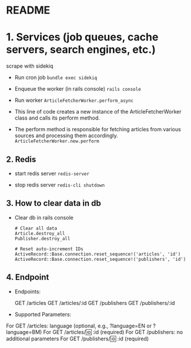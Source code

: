 # README

# 1. Services (job queues, cache servers, search engines, etc.)

scrape with sidekiq

- Run cron job
  `bundle exec sidekiq`

- Enqueue the worker (in rails console)
  `rails console`

- Run worker
  `ArticleFetcherWorker.perform_async`

- This line of code creates a new instance of the ArticleFetcherWorker class and calls its perform method.
- The perform method is responsible for fetching articles from various sources and processing them accordingly.
  `ArticleFetcherWorker.new.perform`

## 2. Redis

- start redis server
  `redis-server`

- stop redis server
  `redis-cli shutdown`

## 3. How to clear data in db

- Clear db in rails console

  ```
  # Clear all data
  Article.destroy_all
  Publisher.destroy_all

  # Reset auto-increment IDs
  ActiveRecord::Base.connection.reset_sequence!('articles', 'id')
  ActiveRecord::Base.connection.reset_sequence!('publishers', 'id')

  ```

## 4. Endpoint

- Endpoints:

  GET /articles
  GET /articles/:id
  GET /publishers
  GET /publishers/:id

- Supported Parameters:

For GET /articles: language (optional, e.g., ?language=EN or ?language=BM)
For GET /articles/:id: :id (required)
For GET /publishers: no additional parameters
For GET /publishers/:id: :id (required)
